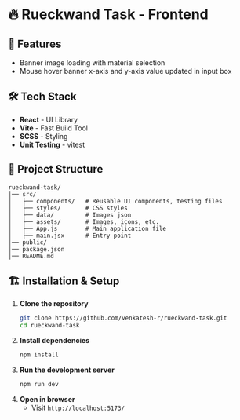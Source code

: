 # 🔥 Rueckwand Task - Frontend

## 🚀 Features

- Banner image loading with material selection
- Mouse hover banner x-axis and y-axis value updated in input box

## 🛠️ Tech Stack

- **React** - UI Library
- **Vite** - Fast Build Tool
- **SCSS** - Styling
- **Unit Testing** - vitest

## 📂 Project Structure

```
rueckwand-task/
│── src/
│   ├── components/   # Reusable UI components, testing files
│   ├── styles/       # CSS styles
│   ├── data/         # Images json
│   ├── assets/       # Images, icons, etc.
│   ├── App.js        # Main application file
│   ├── main.jsx      # Entry point
│── public/
│── package.json
│── README.md
```

## 🏗️ Installation & Setup

1. **Clone the repository**
   ```bash
   git clone https://github.com/venkatesh-r/rueckwand-task.git
   cd rueckwand-task
   ```
2. **Install dependencies**
   ```bash
   npm install
   ```
3. **Run the development server**
   ```bash
   npm run dev
   ```
4. **Open in browser**
   - Visit `http://localhost:5173/`
